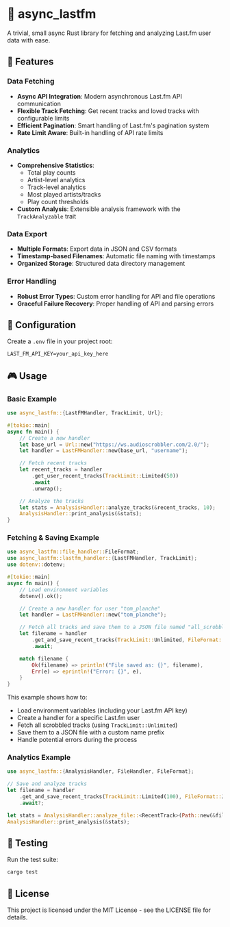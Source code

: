 # 🎵 async_lastfm

A trivial, small async Rust library for fetching and analyzing Last.fm user data with ease.

## 🚀 Features

### Data Fetching
- **Async API Integration**: Modern asynchronous Last.fm API communication
- **Flexible Track Fetching**: Get recent tracks and loved tracks with configurable limits
- **Efficient Pagination**: Smart handling of Last.fm's pagination system
- **Rate Limit Aware**: Built-in handling of API rate limits

### Analytics
- **Comprehensive Statistics**:
  - Total play counts
  - Artist-level analytics
  - Track-level analytics
  - Most played artists/tracks
  - Play count thresholds
- **Custom Analysis**: Extensible analysis framework with the `TrackAnalyzable` trait

### Data Export
- **Multiple Formats**: Export data in JSON and CSV formats
- **Timestamp-based Filenames**: Automatic file naming with timestamps
- **Organized Storage**: Structured data directory management

### Error Handling
- **Robust Error Types**: Custom error handling for API and file operations
- **Graceful Failure Recovery**: Proper handling of API and parsing errors

## 🔧 Configuration

Create a `.env` file in your project root:

```env
LAST_FM_API_KEY=your_api_key_here
```

## 🎮 Usage

### Basic Example

```rust
use async_lastfm::{LastFMHandler, TrackLimit, Url};

#[tokio::main]
async fn main() {
    // Create a new handler
    let base_url = Url::new("https://ws.audioscrobbler.com/2.0/");
    let handler = LastFMHandler::new(base_url, "username");

    // Fetch recent tracks
    let recent_tracks = handler
        .get_user_recent_tracks(TrackLimit::Limited(50))
        .await
        .unwrap();

    // Analyze the tracks
    let stats = AnalysisHandler::analyze_tracks(&recent_tracks, 10);
    AnalysisHandler::print_analysis(&stats);
}
```

### Fetching & Saving Example

```rust
use async_lastfm::file_handler::FileFormat;
use async_lastfm::lastfm_handler::{LastFMHandler, TrackLimit};
use dotenv::dotenv;

#[tokio::main]
async fn main() {
    // Load environment variables
    dotenv().ok();

    // Create a new handler for user "tom_planche"
    let handler = LastFMHandler::new("tom_planche");

    // Fetch all tracks and save them to a JSON file named "all_scrobbles"
    let filename = handler
        .get_and_save_recent_tracks(TrackLimit::Unlimited, FileFormat::Json, "all_scrobbles")
        .await;

    match filename {
        Ok(filename) => println!("File saved as: {}", filename),
        Err(e) => eprintln!("Error: {}", e),
    }
}
```

This example shows how to:
- Load environment variables (including your Last.fm API key)
- Create a handler for a specific Last.fm user
- Fetch all scrobbled tracks (using `TrackLimit::Unlimited`)
- Save them to a JSON file with a custom name prefix
- Handle potential errors during the process

### Analytics Example

```rust
use async_lastfm::{AnalysisHandler, FileHandler, FileFormat};

// Save and analyze tracks
let filename = handler
    .get_and_save_recent_tracks(TrackLimit::Limited(100), FileFormat::JSON)
    .await?;

let stats = AnalysisHandler::analyze_file::<RecentTrack>(Path::new(&filename), 10)?;
AnalysisHandler::print_analysis(&stats);
```

## 🧪 Testing

Run the test suite:

```bash
cargo test
```

## 📄 License

This project is licensed under the MIT License - see the LICENSE file for details.
